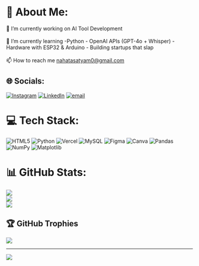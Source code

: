 # 💫 About Me:
🔭 I’m currently working on AI Tool Development<br><br>🌱 I’m currently learning -Python - OpenAI APIs (GPT-4o + Whisper) - Hardware with ESP32 & Arduino - Building startups that slap <br><br>📫 How to reach me nahatasatyam0@gmail.com


## 🌐 Socials:
[![Instagram](https://img.shields.io/badge/Instagram-%23E4405F.svg?logo=Instagram&logoColor=white)](https://instagram.com/satyam_nahata_) [![LinkedIn](https://img.shields.io/badge/LinkedIn-%230077B5.svg?logo=linkedin&logoColor=white)](https://linkedin.com/in/SatyamNahata) [![email](https://img.shields.io/badge/Email-D14836?logo=gmail&logoColor=white)](mailto:nahatasatyam0@gmail.com) 

# 💻 Tech Stack:
![HTML5](https://img.shields.io/badge/html5-%23E34F26.svg?style=for-the-badge&logo=html5&logoColor=white) ![Python](https://img.shields.io/badge/python-3670A0?style=for-the-badge&logo=python&logoColor=ffdd54) ![Vercel](https://img.shields.io/badge/vercel-%23000000.svg?style=for-the-badge&logo=vercel&logoColor=white) ![MySQL](https://img.shields.io/badge/mysql-4479A1.svg?style=for-the-badge&logo=mysql&logoColor=white) ![Figma](https://img.shields.io/badge/figma-%23F24E1E.svg?style=for-the-badge&logo=figma&logoColor=white) ![Canva](https://img.shields.io/badge/Canva-%2300C4CC.svg?style=for-the-badge&logo=Canva&logoColor=white) ![Pandas](https://img.shields.io/badge/pandas-%23150458.svg?style=for-the-badge&logo=pandas&logoColor=white) ![NumPy](https://img.shields.io/badge/numpy-%23013243.svg?style=for-the-badge&logo=numpy&logoColor=white) ![Matplotlib](https://img.shields.io/badge/Matplotlib-%23ffffff.svg?style=for-the-badge&logo=Matplotlib&logoColor=black)
# 📊 GitHub Stats:
![](https://github-readme-stats.vercel.app/api?username=satyamnahata&theme=cobalt&hide_border=false&include_all_commits=false&count_private=false)<br/>
![](https://nirzak-streak-stats.vercel.app/?user=satyamnahata&theme=cobalt&hide_border=false)<br/>
![](https://github-readme-stats.vercel.app/api/top-langs/?username=satyamnahata&theme=cobalt&hide_border=false&include_all_commits=false&count_private=false&layout=compact)

## 🏆 GitHub Trophies
![](https://github-profile-trophy.vercel.app/?username=satyamnahata&theme=catppuccin_latte&no-frame=false&no-bg=true&margin-w=4)

---
[![](https://visitcount.itsvg.in/api?id=satyamnahata&icon=0&color=0)](https://visitcount.itsvg.in)

<!-- Proudly created with GPRM ( https://gprm.itsvg.in ) -->
